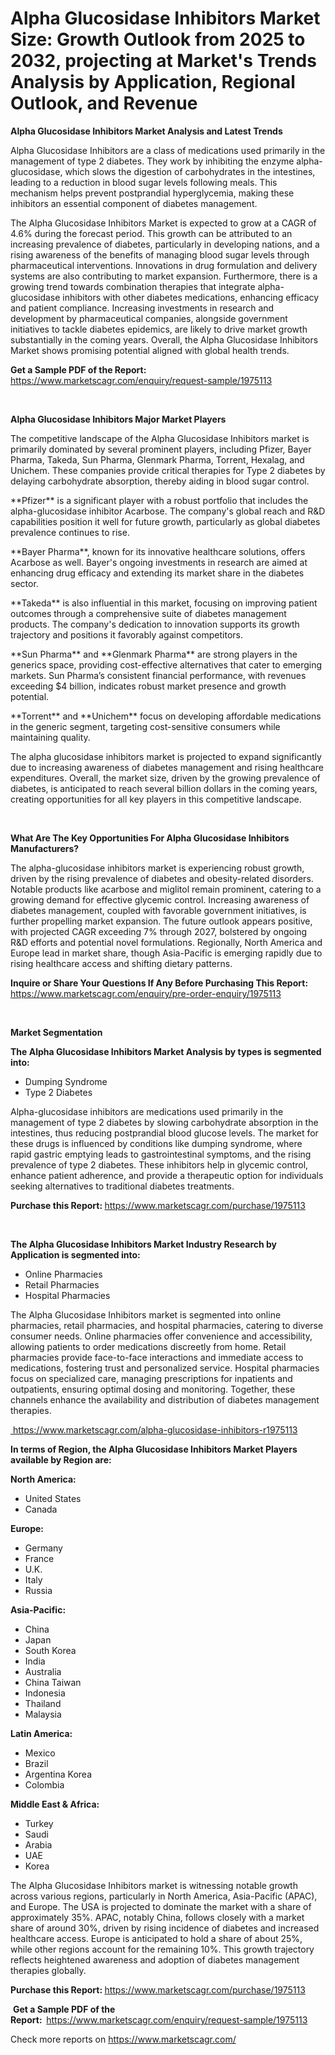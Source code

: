 <p><h1>Alpha Glucosidase Inhibitors Market Size: Growth Outlook from 2025 to 2032, projecting at Market's Trends Analysis by Application, Regional Outlook, and Revenue</h1></p><p><strong>Alpha Glucosidase Inhibitors Market Analysis and Latest Trends</strong></p>
<p><p>Alpha Glucosidase Inhibitors are a class of medications used primarily in the management of type 2 diabetes. They work by inhibiting the enzyme alpha-glucosidase, which slows the digestion of carbohydrates in the intestines, leading to a reduction in blood sugar levels following meals. This mechanism helps prevent postprandial hyperglycemia, making these inhibitors an essential component of diabetes management.</p><p>The Alpha Glucosidase Inhibitors Market is expected to grow at a CAGR of 4.6% during the forecast period. This growth can be attributed to an increasing prevalence of diabetes, particularly in developing nations, and a rising awareness of the benefits of managing blood sugar levels through pharmaceutical interventions. Innovations in drug formulation and delivery systems are also contributing to market expansion. Furthermore, there is a growing trend towards combination therapies that integrate alpha-glucosidase inhibitors with other diabetes medications, enhancing efficacy and patient compliance. Increasing investments in research and development by pharmaceutical companies, alongside government initiatives to tackle diabetes epidemics, are likely to drive market growth substantially in the coming years. Overall, the Alpha Glucosidase Inhibitors Market shows promising potential aligned with global health trends.</p></p>
<p><strong>Get a Sample PDF of the Report:&nbsp;</strong> <a href="https://www.marketscagr.com/enquiry/request-sample/1975113?utm_campaign=3285&utm_medium=2&utm_source=Github&utm_content=ia&utm_term=08032025&utm_id=alpha-glucosidase-inhibitors">https://www.marketscagr.com/enquiry/request-sample/1975113</a></p>
<p>&nbsp;</p>
<p><strong>Alpha Glucosidase Inhibitors Major Market Players</strong></p>
<p><p>The competitive landscape of the Alpha Glucosidase Inhibitors market is primarily dominated by several prominent players, including Pfizer, Bayer Pharma, Takeda, Sun Pharma, Glenmark Pharma, Torrent, Hexalag, and Unichem. These companies provide critical therapies for Type 2 diabetes by delaying carbohydrate absorption, thereby aiding in blood sugar control.</p><p>**Pfizer** is a significant player with a robust portfolio that includes the alpha-glucosidase inhibitor Acarbose. The company's global reach and R&D capabilities position it well for future growth, particularly as global diabetes prevalence continues to rise.</p><p>**Bayer Pharma**, known for its innovative healthcare solutions, offers Acarbose as well. Bayer's ongoing investments in research are aimed at enhancing drug efficacy and extending its market share in the diabetes sector.</p><p>**Takeda** is also influential in this market, focusing on improving patient outcomes through a comprehensive suite of diabetes management products. The company's dedication to innovation supports its growth trajectory and positions it favorably against competitors.</p><p>**Sun Pharma** and **Glenmark Pharma** are strong players in the generics space, providing cost-effective alternatives that cater to emerging markets. Sun Pharma’s consistent financial performance, with revenues exceeding $4 billion, indicates robust market presence and growth potential.</p><p>**Torrent** and **Unichem** focus on developing affordable medications in the generic segment, targeting cost-sensitive consumers while maintaining quality.</p><p>The alpha glucosidase inhibitors market is projected to expand significantly due to increasing awareness of diabetes management and rising healthcare expenditures. Overall, the market size, driven by the growing prevalence of diabetes, is anticipated to reach several billion dollars in the coming years, creating opportunities for all key players in this competitive landscape.</p></p>
<p>&nbsp;</p>
<p><strong>What Are The Key Opportunities For Alpha Glucosidase Inhibitors Manufacturers?</strong></p>
<p><p>The alpha-glucosidase inhibitors market is experiencing robust growth, driven by the rising prevalence of diabetes and obesity-related disorders. Notable products like acarbose and miglitol remain prominent, catering to a growing demand for effective glycemic control. Increasing awareness of diabetes management, coupled with favorable government initiatives, is further propelling market expansion. The future outlook appears positive, with projected CAGR exceeding 7% through 2027, bolstered by ongoing R&D efforts and potential novel formulations. Regionally, North America and Europe lead in market share, though Asia-Pacific is emerging rapidly due to rising healthcare access and shifting dietary patterns.</p></p>
<p><strong>Inquire or Share Your Questions If Any Before Purchasing This Report:</strong> <a href="https://www.marketscagr.com/enquiry/pre-order-enquiry/1975113?utm_campaign=3285&utm_medium=2&utm_source=Github&utm_content=ia&utm_term=08032025&utm_id=alpha-glucosidase-inhibitors">https://www.marketscagr.com/enquiry/pre-order-enquiry/1975113</a></p>
<p>&nbsp;</p>
<p><strong>Market Segmentation</strong></p>
<p><strong>The Alpha Glucosidase Inhibitors Market Analysis by types is segmented into:</strong></p>
<p><ul><li>Dumping Syndrome</li><li>Type 2 Diabetes</li></ul></p>
<p><p>Alpha-glucosidase inhibitors are medications used primarily in the management of type 2 diabetes by slowing carbohydrate absorption in the intestines, thus reducing postprandial blood glucose levels. The market for these drugs is influenced by conditions like dumping syndrome, where rapid gastric emptying leads to gastrointestinal symptoms, and the rising prevalence of type 2 diabetes. These inhibitors help in glycemic control, enhance patient adherence, and provide a therapeutic option for individuals seeking alternatives to traditional diabetes treatments.</p></p>
<p><strong>Purchase this Report:&nbsp;</strong><a href="https://www.marketscagr.com/purchase/1975113?utm_campaign=3285&utm_medium=2&utm_source=Github&utm_content=ia&utm_term=08032025&utm_id=alpha-glucosidase-inhibitors">https://www.marketscagr.com/purchase/1975113</a></p>
<p>&nbsp;</p>
<p><strong>The Alpha Glucosidase Inhibitors Market Industry Research by Application is segmented into:</strong></p>
<p><ul><li>Online Pharmacies</li><li>Retail Pharmacies</li><li>Hospital Pharmacies</li></ul></p>
<p><p>The Alpha Glucosidase Inhibitors market is segmented into online pharmacies, retail pharmacies, and hospital pharmacies, catering to diverse consumer needs. Online pharmacies offer convenience and accessibility, allowing patients to order medications discreetly from home. Retail pharmacies provide face-to-face interactions and immediate access to medications, fostering trust and personalized service. Hospital pharmacies focus on specialized care, managing prescriptions for inpatients and outpatients, ensuring optimal dosing and monitoring. Together, these channels enhance the availability and distribution of diabetes management therapies.</p></p>
<p><a href="https://www.marketscagr.com/alpha-glucosidase-inhibitors-r1975113?utm_campaign=3285&utm_medium=2&utm_source=Github&utm_content=ia&utm_term=08032025&utm_id=alpha-glucosidase-inhibitors">&nbsp;https://www.marketscagr.com/alpha-glucosidase-inhibitors-r1975113</a></p>
<p><strong>In terms of Region, the Alpha Glucosidase Inhibitors Market Players available by Region are:</strong></p>
<p>
    <p> <strong> North America: </strong>
        <ul>
            <li>United States</li>
            <li>Canada</li>
        </ul>
        </p> 
    <p> <strong> Europe: </strong>
        <ul>
            <li>Germany</li>
            <li>France</li>
            <li>U.K.</li>
            <li>Italy</li>
            <li>Russia</li>
        </ul>
        </p> 
    <p> <strong> Asia-Pacific: </strong>
        <ul>
            <li>China</li>
            <li>Japan</li>
            <li>South Korea</li>
            <li>India</li>
            <li>Australia</li>
            <li>China Taiwan</li>
            <li>Indonesia</li>
            <li>Thailand</li>
            <li>Malaysia</li>
        </ul>
        </p> 
    <p> <strong> Latin America: </strong>
        <ul>
            <li>Mexico</li>
            <li>Brazil</li>
            <li>Argentina Korea</li>
            <li>Colombia</li>
        </ul>
        </p> 
    <p> <strong> Middle East & Africa: </strong>
        <ul>
            <li>Turkey</li>
            <li>Saudi</li>
            <li>Arabia</li>
            <li>UAE</li>
            <li>Korea</li>
        </ul>
    </p>
    </p>
<p><p>The Alpha Glucosidase Inhibitors market is witnessing notable growth across various regions, particularly in North America, Asia-Pacific (APAC), and Europe. The USA is projected to dominate the market with a share of approximately 35%. APAC, notably China, follows closely with a market share of around 30%, driven by rising incidence of diabetes and increased healthcare access. Europe is anticipated to hold a share of about 25%, while other regions account for the remaining 10%. This growth trajectory reflects heightened awareness and adoption of diabetes management therapies globally.</p></p>
<p><strong>Purchase this Report: </strong><a href="https://www.marketscagr.com/purchase/1975113?utm_campaign=3285&utm_medium=2&utm_source=Github&utm_content=ia&utm_term=08032025&utm_id=alpha-glucosidase-inhibitors">https://www.marketscagr.com/purchase/1975113</a></p>
<p>&nbsp;<strong>Get a Sample PDF of the Report:&nbsp;&nbsp;</strong><a href="https://www.marketscagr.com/enquiry/request-sample/1975113?utm_campaign=3285&utm_medium=2&utm_source=Github&utm_content=ia&utm_term=08032025&utm_id=alpha-glucosidase-inhibitors">https://www.marketscagr.com/enquiry/request-sample/1975113</a></p>
<p><strong></strong></p>
<p>Check more reports on <a href="https://www.marketscagr.com/?utm_campaign=3285&utm_medium=2&utm_source=Github&utm_content=ia&utm_term=08032025&utm_id=alpha-glucosidase-inhibitors">https://www.marketscagr.com/</a></p>